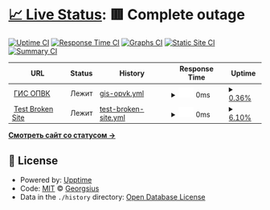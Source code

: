 # [📈 Live Status](https://Georgsius.github.io/gisopvk_status): <!--live status--> **🟥 Complete outage**

[![Uptime CI](https://github.com/Georgsius/gisopvk_status/workflows/Uptime%20CI/badge.svg)](https://github.com/Georgsius/gisopvk_status/actions?query=workflow%3A%22Uptime+CI%22)
[![Response Time CI](https://github.com/Georgsius/gisopvk_status/workflows/Response%20Time%20CI/badge.svg)](https://github.com/Georgsius/gisopvk_status/actions?query=workflow%3A%22Response+Time+CI%22)
[![Graphs CI](https://github.com/Georgsius/gisopvk_status/workflows/Graphs%20CI/badge.svg)](https://github.com/Georgsius/gisopvk_status/actions?query=workflow%3A%22Graphs+CI%22)
[![Static Site CI](https://github.com/Georgsius/gisopvk_status/workflows/Static%20Site%20CI/badge.svg)](https://github.com/Georgsius/gisopvk_status/actions?query=workflow%3A%22Static+Site+CI%22)
[![Summary CI](https://github.com/Georgsius/gisopvk_status/workflows/Summary%20CI/badge.svg)](https://github.com/Georgsius/gisopvk_status/actions?query=workflow%3A%22Summary+CI%22)

<!--start: status pages-->
<!-- This summary is generated by Upptime (https://github.com/upptime/upptime) -->
<!-- Do not edit this manually, your changes will be overwritten -->
<!-- prettier-ignore -->
| URL | Status | History | Response Time | Uptime |
| --- | ------ | ------- | ------------- | ------ |
| <img alt="" src="https://icons.duckduckgo.com/ip3/gisopvk.ru.ico" height="13"> [ГИС ОПВК](https://gisopvk.ru/) | Лежит | [gis-opvk.yml](https://github.com/Georgsius/gisopvk_status/commits/HEAD/history/gis-opvk.yml) | <details><summary><img alt="Response time graph" src="./graphs/gis-opvk/response-time-week.png" height="20"> 0ms</summary><br><a href="https://Georgsius.github.io/gisopvk_status/history/gis-opvk"><img alt="Response time 0" src="https://img.shields.io/endpoint?url=https%3A%2F%2Fraw.githubusercontent.com%2FGeorgsius%2Fgisopvk_status%2FHEAD%2Fapi%2Fgis-opvk%2Fresponse-time.json"></a><br><a href="https://Georgsius.github.io/gisopvk_status/history/gis-opvk"><img alt="24-hour response time 0" src="https://img.shields.io/endpoint?url=https%3A%2F%2Fraw.githubusercontent.com%2FGeorgsius%2Fgisopvk_status%2FHEAD%2Fapi%2Fgis-opvk%2Fresponse-time-day.json"></a><br><a href="https://Georgsius.github.io/gisopvk_status/history/gis-opvk"><img alt="7-day response time 0" src="https://img.shields.io/endpoint?url=https%3A%2F%2Fraw.githubusercontent.com%2FGeorgsius%2Fgisopvk_status%2FHEAD%2Fapi%2Fgis-opvk%2Fresponse-time-week.json"></a><br><a href="https://Georgsius.github.io/gisopvk_status/history/gis-opvk"><img alt="30-day response time 0" src="https://img.shields.io/endpoint?url=https%3A%2F%2Fraw.githubusercontent.com%2FGeorgsius%2Fgisopvk_status%2FHEAD%2Fapi%2Fgis-opvk%2Fresponse-time-month.json"></a><br><a href="https://Georgsius.github.io/gisopvk_status/history/gis-opvk"><img alt="1-year response time 0" src="https://img.shields.io/endpoint?url=https%3A%2F%2Fraw.githubusercontent.com%2FGeorgsius%2Fgisopvk_status%2FHEAD%2Fapi%2Fgis-opvk%2Fresponse-time-year.json"></a></details> | <details><summary><a href="https://Georgsius.github.io/gisopvk_status/history/gis-opvk">0.36%</a></summary><a href="https://Georgsius.github.io/gisopvk_status/history/gis-opvk"><img alt="All-time uptime 0.36%" src="https://img.shields.io/endpoint?url=https%3A%2F%2Fraw.githubusercontent.com%2FGeorgsius%2Fgisopvk_status%2FHEAD%2Fapi%2Fgis-opvk%2Fuptime.json"></a><br><a href="https://Georgsius.github.io/gisopvk_status/history/gis-opvk"><img alt="24-hour uptime 0.36%" src="https://img.shields.io/endpoint?url=https%3A%2F%2Fraw.githubusercontent.com%2FGeorgsius%2Fgisopvk_status%2FHEAD%2Fapi%2Fgis-opvk%2Fuptime-day.json"></a><br><a href="https://Georgsius.github.io/gisopvk_status/history/gis-opvk"><img alt="7-day uptime 0.36%" src="https://img.shields.io/endpoint?url=https%3A%2F%2Fraw.githubusercontent.com%2FGeorgsius%2Fgisopvk_status%2FHEAD%2Fapi%2Fgis-opvk%2Fuptime-week.json"></a><br><a href="https://Georgsius.github.io/gisopvk_status/history/gis-opvk"><img alt="30-day uptime 0.36%" src="https://img.shields.io/endpoint?url=https%3A%2F%2Fraw.githubusercontent.com%2FGeorgsius%2Fgisopvk_status%2FHEAD%2Fapi%2Fgis-opvk%2Fuptime-month.json"></a><br><a href="https://Georgsius.github.io/gisopvk_status/history/gis-opvk"><img alt="1-year uptime 0.36%" src="https://img.shields.io/endpoint?url=https%3A%2F%2Fraw.githubusercontent.com%2FGeorgsius%2Fgisopvk_status%2FHEAD%2Fapi%2Fgis-opvk%2Fuptime-year.json"></a></details>
| <img alt="" src="https://icons.duckduckgo.com/ip3/thissitedoesnotexist.koj.co.ico" height="13"> [Test Broken Site](https://thissitedoesnotexist.koj.co) | Лежит | [test-broken-site.yml](https://github.com/Georgsius/gisopvk_status/commits/HEAD/history/test-broken-site.yml) | <details><summary><img alt="Response time graph" src="./graphs/test-broken-site/response-time-week.png" height="20"> 0ms</summary><br><a href="https://Georgsius.github.io/gisopvk_status/history/test-broken-site"><img alt="Response time 0" src="https://img.shields.io/endpoint?url=https%3A%2F%2Fraw.githubusercontent.com%2FGeorgsius%2Fgisopvk_status%2FHEAD%2Fapi%2Ftest-broken-site%2Fresponse-time.json"></a><br><a href="https://Georgsius.github.io/gisopvk_status/history/test-broken-site"><img alt="24-hour response time 0" src="https://img.shields.io/endpoint?url=https%3A%2F%2Fraw.githubusercontent.com%2FGeorgsius%2Fgisopvk_status%2FHEAD%2Fapi%2Ftest-broken-site%2Fresponse-time-day.json"></a><br><a href="https://Georgsius.github.io/gisopvk_status/history/test-broken-site"><img alt="7-day response time 0" src="https://img.shields.io/endpoint?url=https%3A%2F%2Fraw.githubusercontent.com%2FGeorgsius%2Fgisopvk_status%2FHEAD%2Fapi%2Ftest-broken-site%2Fresponse-time-week.json"></a><br><a href="https://Georgsius.github.io/gisopvk_status/history/test-broken-site"><img alt="30-day response time 0" src="https://img.shields.io/endpoint?url=https%3A%2F%2Fraw.githubusercontent.com%2FGeorgsius%2Fgisopvk_status%2FHEAD%2Fapi%2Ftest-broken-site%2Fresponse-time-month.json"></a><br><a href="https://Georgsius.github.io/gisopvk_status/history/test-broken-site"><img alt="1-year response time 0" src="https://img.shields.io/endpoint?url=https%3A%2F%2Fraw.githubusercontent.com%2FGeorgsius%2Fgisopvk_status%2FHEAD%2Fapi%2Ftest-broken-site%2Fresponse-time-year.json"></a></details> | <details><summary><a href="https://Georgsius.github.io/gisopvk_status/history/test-broken-site">6.10%</a></summary><a href="https://Georgsius.github.io/gisopvk_status/history/test-broken-site"><img alt="All-time uptime 6.10%" src="https://img.shields.io/endpoint?url=https%3A%2F%2Fraw.githubusercontent.com%2FGeorgsius%2Fgisopvk_status%2FHEAD%2Fapi%2Ftest-broken-site%2Fuptime.json"></a><br><a href="https://Georgsius.github.io/gisopvk_status/history/test-broken-site"><img alt="24-hour uptime 6.10%" src="https://img.shields.io/endpoint?url=https%3A%2F%2Fraw.githubusercontent.com%2FGeorgsius%2Fgisopvk_status%2FHEAD%2Fapi%2Ftest-broken-site%2Fuptime-day.json"></a><br><a href="https://Georgsius.github.io/gisopvk_status/history/test-broken-site"><img alt="7-day uptime 6.10%" src="https://img.shields.io/endpoint?url=https%3A%2F%2Fraw.githubusercontent.com%2FGeorgsius%2Fgisopvk_status%2FHEAD%2Fapi%2Ftest-broken-site%2Fuptime-week.json"></a><br><a href="https://Georgsius.github.io/gisopvk_status/history/test-broken-site"><img alt="30-day uptime 6.10%" src="https://img.shields.io/endpoint?url=https%3A%2F%2Fraw.githubusercontent.com%2FGeorgsius%2Fgisopvk_status%2FHEAD%2Fapi%2Ftest-broken-site%2Fuptime-month.json"></a><br><a href="https://Georgsius.github.io/gisopvk_status/history/test-broken-site"><img alt="1-year uptime 6.10%" src="https://img.shields.io/endpoint?url=https%3A%2F%2Fraw.githubusercontent.com%2FGeorgsius%2Fgisopvk_status%2FHEAD%2Fapi%2Ftest-broken-site%2Fuptime-year.json"></a></details>

<!--end: status pages-->

[**Смотреть сайт со статусом →**](https://Georgsius.github.io/gisopvk_status)

## 📄 License

- Powered by: [Upptime](https://github.com/upptime/upptime)
- Code: [MIT](./LICENSE) © [Georgsius](https://Georgsius.github.io/gisopvk_status)
- Data in the `./history` directory: [Open Database License](https://opendatacommons.org/licenses/odbl/1-0/)
